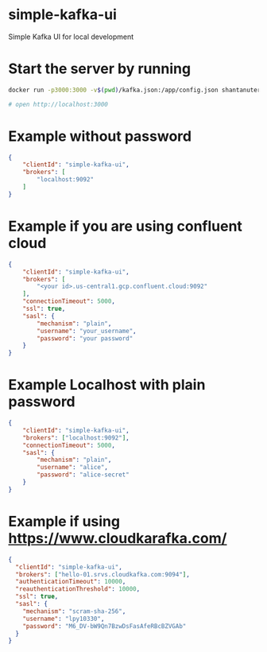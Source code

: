 # simple-kafka-ui
Simple Kafka UI for local development

# Start the server by running
```bash
docker run -p3000:3000 -v$(pwd)/kafka.json:/app/config.json shantanuterang/simple-kafka-ui

# open http://localhost:3000
```

# Example without password
```JSON
{
    "clientId": "simple-kafka-ui",
    "brokers": [
        "localhost:9092"
    ]
}
```

# Example if you are using confluent cloud
```JSON
{
    "clientId": "simple-kafka-ui",
    "brokers": [
        "<your id>.us-central1.gcp.confluent.cloud:9092"
    ],
    "connectionTimeout": 5000,
    "ssl": true,
    "sasl": {
        "mechanism": "plain",
        "username": "your_username",
        "password": "your password"
    }
}
```

# Example Localhost with plain password
```JSON
{
    "clientId": "simple-kafka-ui",
    "brokers": ["localhost:9092"],
    "connectionTimeout": 5000,
    "sasl": {
        "mechanism": "plain",
        "username": "alice",
        "password": "alice-secret"
    }
}
```

# Example if using https://www.cloudkarafka.com/
```JSON
{
  "clientId": "simple-kafka-ui",
  "brokers": ["hello-01.srvs.cloudkafka.com:9094"],
  "authenticationTimeout": 10000,
  "reauthenticationThreshold": 10000,
  "ssl": true,
  "sasl": {
    "mechanism": "scram-sha-256",
    "username": "lpy10330",
    "password": "M6_DV-bW9Qn7BzwDsFasAfeRBcBZVGAb"
  }
}
```